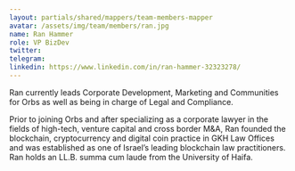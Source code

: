 ```yaml
---
layout: partials/shared/mappers/team-members-mapper
avatar: /assets/img/team/members/ran.jpg
name: Ran Hammer
role: VP BizDev
twitter:
telegram:
linkedin: https://www.linkedin.com/in/ran-hammer-32323278/
---
```


Ran currently leads Corporate Development, Marketing and Communities for Orbs as well as being in charge of Legal and Compliance.

Prior to joining Orbs and after specializing as a corporate lawyer in the fields of high-tech, venture capital and cross border M&A, Ran founded the blockchain, cryptocurrency and digital coin practice in GKH Law Offices and was established as one of Israel’s leading blockchain law practitioners. Ran holds an LL.B. summa cum laude from the University of Haifa.
